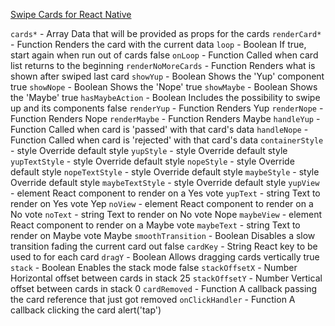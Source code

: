 [Swipe Cards for React Native](https://github.com/meteor-factory/react-native-tinder-swipe-cards)

`cards*` - Array Data that will be provided as props for the cards
`renderCard*` - Function Renders the card with the current data
`loop` - Boolean If true, start again when run out of cards false
`onLoop` - Function Called when card list returns to the beginning
`renderNoMoreCards` - Function Renders what is shown after swiped last card
`showYup` - Boolean Shows the 'Yup' component true
`showNope` - Boolean Shows the 'Nope' true
`showMaybe` - Boolean Shows the 'Maybe' true
`hasMaybeAction` - Boolean Includes the possibility to swipe up and its components false
`renderYup` - Function Renders Yup
`renderNope` - Function Renders Nope
`renderMaybe` - Function Renders Maybe
`handleYup` - Function Called when card is 'passed' with that card's data
`handleNope` - Function Called when card is 'rejected' with that card's data
`containerStyle` - style Override default style
`yupStyle` - style Override default style
`yupTextStyle` - style Override default style
`nopeStyle` - style Override default style
`nopeTextStyle` - style Override default style
`maybeStyle` - style Override default style
`maybeTextStyle` - style Override default style
`yupView` - element React component to render on a Yes vote
`yupText` - string Text to render on Yes vote Yep
`noView` - element React component to render on a No vote
`noText` - string Text to render on No vote Nope
`maybeView` - element React component to render on a Maybe vote
`maybeText` - string Text to render on Maybe vote Maybe
`smoothTransition` - Boolean Disables a slow transition fading the current card out false
`cardKey` - String React key to be used to for each card
`dragY` - Boolean Allows dragging cards vertically true
`stack` - Boolean Enables the stack mode false
`stackOffsetX` - Number Horizontal offset between cards in stack 25
`stackOffsetY` - Number Vertical offset between cards in stack 0
`cardRemoved` - Function A callback passing the card reference that just got removed
`onClickHandler` - Function A callback clicking the card alert('tap')
